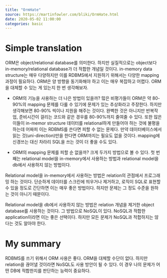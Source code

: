 ```yaml
---
title: "OrmHate"
source: https://martinfowler.com/bliki/OrmHate.html
date: 2020-05-02 11:00:00
categories: basic
---
```

<h1>Simple translation</h1>
ORM은 object/relational database를 의미한다. 하지만 실질적으로는 object보다 in-memory/relational database가 더 적합한 개념일 것이다. in-memory data structure는 매우 다양하지만 이를 RDBMS에서 지원하기 위해서는 다양한 mapping 과정이 필요하다. ORM은 양 방향을 동기화해야 하고 이는 매우 복잡하고 어렵다. ORM을 대체할 수 있는 게 있는지 한 번 생각해보자.

* ORM의 기능을 사용하는 더 나은 방법이 있을까?
많은 비평가들이 ORM은 약 80-90%의 mapping 문제를 다룰 수 있기에 문제가 있는 추상화라고 주장한다. 하지만 생각해보면 80-90% 씩이나 지원을 해주는 것이다. 완벽한 것은 아니지만 반복작업, 준비시간이 걸리는 코드와 같은 경우를 80-90%까지 줄여줄 수 있다. 또한 많은 이들이 in-memor structure 데이터를 relational하게 만들어야 하는 것에 불평을 하는데 어짜피 이는 RDBMS를 쓴다면 피할 수 없는 문제다. 만약 데이터베이스에서 읽는 것(uni-direction)만을 한다면 ORM까지는 필요도 없을 것이다. mapping에 신경쓰는 대신 차라리 SQL을 쓰는 것이 더 좋을 수도 있다.

* ORM의 mapping 문제를 피할 순 없을까?
크게 두가지 방법으로 볼 수 있다. 첫 번째는 relational model을 in-memory에서 사용하는 방법과 relational model을 db에서 사용하지 않는 방법이다. 

Relational model을 in-memory에서 사용하는 방법은 relation의 관점에서 프로그래밍 하는 것이다. 단순하게 데이터를 스크린에 띄우거나 제거하고, 로직이 SQL로 표현할 수 있을 정도로 간단하면 이는 매우 좋은 방법이다. 하지만 문제는 그 정도 수준을 원하는 것이 아니기 때문이다.

Relational model을 db에서 사용하지 않는 방법은 relation 개념을 제거한 object database를 사용하는 것이다. 그 방법으로 NoSQL이 있다. NoSQL과 적합한 application이라면 이는 좋은 선택이다. 하지만 모든 문제가 NoSQL과 적합하지는 않다는 것도 알아야 한다.


<h1>My summary</h1>
RDBMS를 쓰기 위해서 ORM 사용은 좋다. ORM을 대체할 수단이 없다. 하지만 relation을 끊어낼 것이라면 NoSQL도 사용 방안이 될 수 있다. 이 경우 나의 문제가 어떤 DB에 적합한지를 판단하는 능력이 중요하다.